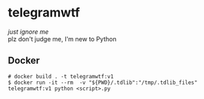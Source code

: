 # telegramwtf
*just ignore me*  
plz don't judge me, I'm new to Python

## Docker
```
# docker build . -t telegramwtf:v1
$ docker run -it --rm  -v "${PWD}/.tdlib":"/tmp/.tdlib_files" telegramwtf:v1 python <script>.py
```